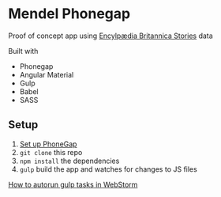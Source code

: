# Mendel Phonegap

Proof of concept app using [Encylp&aelig;dia Britannica Stories](http://www.britannica.com/stories/browse) data

Built with
- Phonegap
- Angular Material
- Gulp
- Babel
- SASS

## Setup

1. [Set up PhoneGap](http://docs.phonegap.com/getting-started/1-install-phonegap/cli/)
1. `git clone` this repo
1. `npm install` the dependencies
1. `gulp` build the app and watches for changes to JS files

[How to autorun gulp tasks in WebStorm](http://stackoverflow.com/questions/26484710/autorun-gulp-task-watch-on-webstorm-launch/33555777#33555777)
